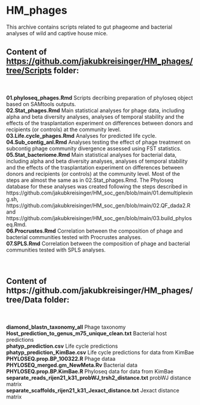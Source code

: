 # HM_phages

This archive contains scripts related to gut phageome and bacterial analyses of wild and captive house mice.

## Content of https://github.com/jakubkreisinger/HM_phages/tree/Scripts folder:
<br />
<br />
<strong>01.phyloseq_phages.Rmd</strong> 
Scripts decribing preparation of phyloseq object based on SAMtools outputs.<br />
<strong>02.Stat_phages.Rmd</strong> Main statistical analyses for phage data, including alpha and beta diversity analyses, analyses of temporal stability and the effects of the trasplantation experiment on differences between donors and recipients (or controls) at the community level.<br /> 
<strong>03.Life.cycle_phages.Rmd</strong> Analyses for predicted life cycle.<br />
<strong>04.Sub_contig_anl.Rmd</strong> Analyses testing the effect of phage treatment on subcontig phage community divergence assessed using FST statistics.<br />
<strong>05.Stat_bacteriome.Rmd</strong> Main statistical analyses for bacterial data, including alpha and beta diversity analyses, analyses of temporal stability and the effects of the trasplantation experiment on differences between donors and recipients (or controls) at the community level. Most of the steps are almost the same as in 02.Stat_phages.Rmd. The Phyloseq database for these analyses was created following the steps described in https://github.com/jakubkreisinger/HM_soc_gen/blob/main/01.demultiplexing.sh, https://github.com/jakubkreisinger/HM_soc_gen/blob/main/02.QF_dada2.R and https://github.com/jakubkreisinger/HM_soc_gen/blob/main/03.build_phyloseq.Rmd.<br />  
<strong>06.Procrustes.Rmd</strong> Correlation between the composition of phage and bacterial communities tested with Procrustes analyses.<br />  
<strong>07.SPLS.Rmd</strong> Correlation between the composition of phage and bacterial communities tested with SPLS analyses.<br />
<br />
<br />
<h2>Content of https://github.com/jakubkreisinger/HM_phages/tree/Data folder:</h2>
<br />
<br />
<strong>diamond_blastn_taxonomy_all</strong> Phage taxonomy<br />
<strong>Host_prediction_to_genus_m75_unique_clean.txt</strong> Bacterial host predictions<br />
<strong>phatyp_prediction.csv</strong> Life cycle predictions<br />
<strong>phatyp_prediction_KimBae.csv</strong> Life cycle predictions for data from KimBae <br />
<strong>PHYLOSEQ.prop.BP_100322.R</strong> Phage dataa<br />
<strong>PHYLOSEQ_merged.gm_NewMeta.Rv</strong> Bacterial data<br />
<strong>PHYLOSEQ.prop.BP.KimBae.R</strong> Phyloseq data for data from KimBae<br />
<strong>separate_reads_rijen21_k31_probWJ_trsh2_distance.txt</strong> probWJ distance matrix<br />
<strong>separate_scaffolds_rijen21_k31_Jexact_distance.txt</strong> Jexact distance matrix<br />

